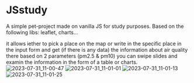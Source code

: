 # JSstudy

A simple pet-project made on vanilla JS for study purposes.
Based on the following libs: leaflet, charts...

it allows iether to pick a place on the map or write in the specific place in the input form and get (if there is any data) the information about air quality there based on 2 parameters (pm2.5 & pm10)
you can swipe slides and examin the information in the form of a table or charts.
![2023-07-31_11-00-47](https://github.com/Vollmondo/JSstudy/assets/138674368/3c5580db-47ee-4d52-8c55-fde4b7702848)
![2023-07-31_11-01-01](https://github.com/Vollmondo/JSstudy/assets/138674368/370e2333-32fa-4aeb-9a0b-4aadb22cfaaa)
![2023-07-31_11-01-13](https://github.com/Vollmondo/JSstudy/assets/138674368/0e692ddd-533e-4de2-9fdc-6127936ff659)
![2023-07-31_11-01-25](https://github.com/Vollmondo/JSstudy/assets/138674368/a93310d4-d871-4992-b376-68195ded7db2)
